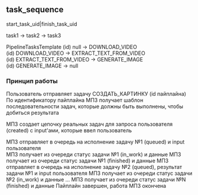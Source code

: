task_sequence
-------------
start_task_uid|finish_task_uid

task1 -> task2 -> task3

PipelineTasksTemplate
(id) null -> DOWNLOAD_VIDEO    
(id) DOWNLOAD_VIDEO -> EXTRACT_TEXT_FROM_VIDEO  
(id) EXTRACT_TEXT_FROM_VIDEO -> GENERATE_IMAGE  
(id) GENERATE_IMAGE -> null  

### Принцип работы
Пользователь отправляет задачу СОЗДАТЬ_КАРТИНКУ (id пайплайна)  
По идентификатору пайплайна МПЗ получает шаблон последовательности
задач, которые должны быть выполнены, чтобы добиться результата

МПЗ создает цепочку реальных задач для запроса пользователя (created)
с input'ами, которые ввел пользователь

МПЗ отправляет в очередь на исполнение задачу №1 (queued) и input пользователя  
МПЗ получает из очереди статус задачи №1 (in_work) и данные
МПЗ получает из очереди статус задачи №1 (finished) и данные
МПЗ отправляет в очередь на исполнение задачу №2 (queued), результат задачи №1 и input пользователя
МПЗ получает из очереди статус задачи №2 (in_work) и данные
...
МПЗ получает из очереди статус задачи №N (finished) и данные
Пайплайн завершен, работа МПЗ окончена